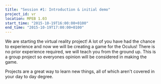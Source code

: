 ```yaml
---
title: "Session #1: Introduction & initial demo"
project_id: vr
location: MPEB 1.03
start_time: "2015-10-19T16:00:00+0100"
end_time: "2015-10-19T17:00:00+0100"
---
```


We are starting the virtual reality project! A lot of you have had the chance to experience and now we will be creating a game for the Oculus! There is no prior experience required, we will teach you from the ground up. This is a group project so everyones opinion will be considered in making the game.

Projects are a great way to learn new things, all of which aren't covered in your day to day degree.
